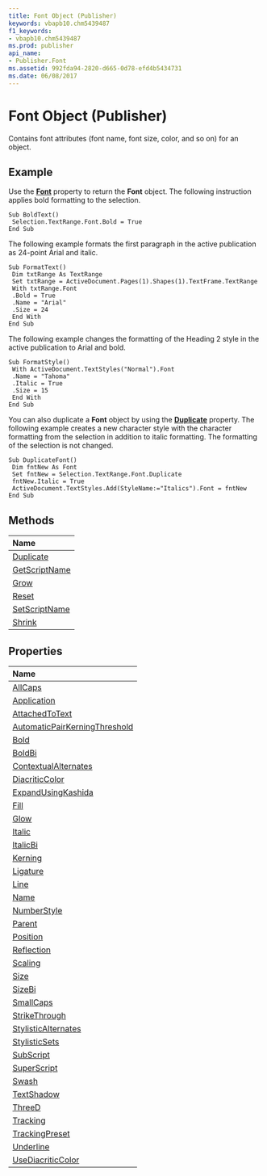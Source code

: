 ```yaml
---
title: Font Object (Publisher)
keywords: vbapb10.chm5439487
f1_keywords:
- vbapb10.chm5439487
ms.prod: publisher
api_name:
- Publisher.Font
ms.assetid: 992fda94-2820-d665-0d78-efd4b5434731
ms.date: 06/08/2017
---
```



# Font Object (Publisher)

Contains font attributes (font name, font size, color, and so on) for an object.


## Example

Use the  **[Font](http://msdn.microsoft.com/library/80d7177a-fef9-c3fd-f559-94644a2ba0f7%28Office.15%29.aspx)** property to return the **Font** object. The following instruction applies bold formatting to the selection.


```
Sub BoldText() 
 Selection.TextRange.Font.Bold = True 
End Sub
```

The following example formats the first paragraph in the active publication as 24-point Arial and italic.




```
Sub FormatText() 
 Dim txtRange As TextRange 
 Set txtRange = ActiveDocument.Pages(1).Shapes(1).TextFrame.TextRange 
 With txtRange.Font 
 .Bold = True 
 .Name = "Arial" 
 .Size = 24 
 End With 
End Sub
```

The following example changes the formatting of the Heading 2 style in the active publication to Arial and bold.




```
Sub FormatStyle() 
 With ActiveDocument.TextStyles("Normal").Font 
 .Name = "Tahoma" 
 .Italic = True 
 .Size = 15 
 End With 
End Sub
```

You can also duplicate a  **Font** object by using the **[Duplicate](http://msdn.microsoft.com/library/545dbfdb-4cd5-99b1-1ba3-b723e8d7b827%28Office.15%29.aspx)** property. The following example creates a new character style with the character formatting from the selection in addition to italic formatting. The formatting of the selection is not changed.




```
Sub DuplicateFont() 
 Dim fntNew As Font 
 Set fntNew = Selection.TextRange.Font.Duplicate 
 fntNew.Italic = True 
 ActiveDocument.TextStyles.Add(StyleName:="Italics").Font = fntNew 
End Sub
```


## Methods



|**Name**|
|:-----|
|[Duplicate](http://msdn.microsoft.com/library/26ae64bc-036e-5c19-cbac-99f11da7fb60%28Office.15%29.aspx)|
|[GetScriptName](http://msdn.microsoft.com/library/332860de-33fa-7d6a-ac42-28c39856cff7%28Office.15%29.aspx)|
|[Grow](http://msdn.microsoft.com/library/41d48db2-4a0d-6efc-80c5-c6f035e9e6ff%28Office.15%29.aspx)|
|[Reset](http://msdn.microsoft.com/library/7a81d7f9-4db9-3ce1-188d-2b4719b57fff%28Office.15%29.aspx)|
|[SetScriptName](http://msdn.microsoft.com/library/f1f2c01e-098c-1afd-0e64-1d563c1ca626%28Office.15%29.aspx)|
|[Shrink](http://msdn.microsoft.com/library/c5626ef2-5351-ab49-bf86-690587daed1f%28Office.15%29.aspx)|

## Properties



|**Name**|
|:-----|
|[AllCaps](http://msdn.microsoft.com/library/e8394f91-de31-0075-51ac-8a372023f0ce%28Office.15%29.aspx)|
|[Application](http://msdn.microsoft.com/library/e4721e0f-c591-3ac6-319d-2e753f1b375a%28Office.15%29.aspx)|
|[AttachedToText](http://msdn.microsoft.com/library/23b0519a-9f35-fa25-752a-4942e8161edd%28Office.15%29.aspx)|
|[AutomaticPairKerningThreshold](http://msdn.microsoft.com/library/f5f43a19-7227-b25d-9322-84a79596c525%28Office.15%29.aspx)|
|[Bold](http://msdn.microsoft.com/library/3b9ba2b0-c319-9d08-9a36-5b292046962e%28Office.15%29.aspx)|
|[BoldBi](http://msdn.microsoft.com/library/f3a9fa27-6c9c-4d77-0f0d-962afa211d9d%28Office.15%29.aspx)|
|[ContextualAlternates](http://msdn.microsoft.com/library/4737d43a-4ab8-0ae7-ce45-7be62f4aae6e%28Office.15%29.aspx)|
|[DiacriticColor](http://msdn.microsoft.com/library/6e9c816e-c7ae-c559-6b35-150a5abb820c%28Office.15%29.aspx)|
|[ExpandUsingKashida](http://msdn.microsoft.com/library/ecf3a170-5f07-379e-ff56-504beb770308%28Office.15%29.aspx)|
|[Fill](http://msdn.microsoft.com/library/c38ac8a3-2673-c968-9fcb-ebd5545d4da4%28Office.15%29.aspx)|
|[Glow](http://msdn.microsoft.com/library/72fb3acb-e405-a03a-1e12-88b775551f7f%28Office.15%29.aspx)|
|[Italic](http://msdn.microsoft.com/library/c55c0bfa-a365-86ac-4cfb-f6911dadd0af%28Office.15%29.aspx)|
|[ItalicBi](http://msdn.microsoft.com/library/604e776c-92b0-6e5b-2599-ab879c61a78a%28Office.15%29.aspx)|
|[Kerning](http://msdn.microsoft.com/library/756fe3fa-9bf3-be16-2dd1-5b8fb0ec6496%28Office.15%29.aspx)|
|[Ligature](http://msdn.microsoft.com/library/17847824-8761-42b7-8d0c-00345e8b5de8%28Office.15%29.aspx)|
|[Line](http://msdn.microsoft.com/library/56add50f-85f4-0c65-cc64-3a68000d9428%28Office.15%29.aspx)|
|[Name](http://msdn.microsoft.com/library/03561991-5456-aee3-4c04-56a2520a4d6e%28Office.15%29.aspx)|
|[NumberStyle](http://msdn.microsoft.com/library/e4adedac-e3a5-4a85-8825-ba24c32dca60%28Office.15%29.aspx)|
|[Parent](http://msdn.microsoft.com/library/c02da1ef-014f-3c83-a2a8-8afa474be4e1%28Office.15%29.aspx)|
|[Position](http://msdn.microsoft.com/library/24573faf-1627-3b10-5a8e-2f76a9f8831d%28Office.15%29.aspx)|
|[Reflection](http://msdn.microsoft.com/library/e426d097-4839-6949-147c-f84b230bdfb7%28Office.15%29.aspx)|
|[Scaling](http://msdn.microsoft.com/library/4ff0c484-12f8-38e3-72fd-dfd34507aec1%28Office.15%29.aspx)|
|[Size](http://msdn.microsoft.com/library/485f68fe-c6d7-8288-042e-fc4c35c37b2d%28Office.15%29.aspx)|
|[SizeBi](http://msdn.microsoft.com/library/1e9100e7-efa4-a7aa-69af-39c550a0b046%28Office.15%29.aspx)|
|[SmallCaps](http://msdn.microsoft.com/library/ab50b850-f371-7d8e-0c19-00ad68e700f0%28Office.15%29.aspx)|
|[StrikeThrough](http://msdn.microsoft.com/library/fa4bca2d-b43d-4d2b-901f-858e277df520%28Office.15%29.aspx)|
|[StylisticAlternates](http://msdn.microsoft.com/library/cfb46152-4a54-27df-0a77-1e8b7fd3a711%28Office.15%29.aspx)|
|[StylisticSets](http://msdn.microsoft.com/library/0d25fbf3-8d68-c10f-0d1b-526314700329%28Office.15%29.aspx)|
|[SubScript](http://msdn.microsoft.com/library/9992fdcc-dd60-b2f7-307b-99b10dc7debb%28Office.15%29.aspx)|
|[SuperScript](http://msdn.microsoft.com/library/582c02c9-4dcb-f826-8ec0-e9e10702f717%28Office.15%29.aspx)|
|[Swash](http://msdn.microsoft.com/library/71537393-167a-f9e3-e3b3-ae743fdbb0ff%28Office.15%29.aspx)|
|[TextShadow](http://msdn.microsoft.com/library/052948b2-205b-6934-d659-17e3b17f8590%28Office.15%29.aspx)|
|[ThreeD](http://msdn.microsoft.com/library/947691ab-5b38-8b3c-3615-a205a27ba4c3%28Office.15%29.aspx)|
|[Tracking](http://msdn.microsoft.com/library/c703a5ec-e8d7-36ce-ac50-d41265ce92db%28Office.15%29.aspx)|
|[TrackingPreset](http://msdn.microsoft.com/library/818e6efd-a1b3-1ccd-1dc1-29c0a8ded7f2%28Office.15%29.aspx)|
|[Underline](http://msdn.microsoft.com/library/a01a943e-274d-725e-3f78-aa76c51d5c46%28Office.15%29.aspx)|
|[UseDiacriticColor](http://msdn.microsoft.com/library/368d3599-b0b0-1790-0ce0-13f1936bccb0%28Office.15%29.aspx)|

